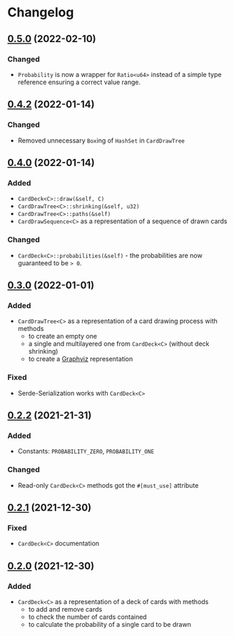 # Changelog

## [0.5.0] (2022-02-10)

### Changed

- `Probability` is now a wrapper for `Ratio<u64>` instead of a simple type reference
  ensuring a correct value range.

## [0.4.2] (2022-01-14)

### Changed

- Removed unnecessary `Box`ing of `HashSet` in `CardDrawTree`

## [0.4.0] (2022-01-14)

### Added

- `CardDeck<C>::draw(&self, C)`
- `CardDrawTree<C>::shrinking(&self, u32)`
- `CardDrawTree<C>::paths(&self)`
- `CardDrawSequence<C>` as a representation of a sequence of drawn cards

### Changed

- `CardDeck<C>::probabilities(&self)` - the probabilities are now guaranteed to be `> 0`.

## [0.3.0] (2022-01-01)

### Added

- `CardDrawTree<C>` as a representation of a card drawing process with methods
    - to create an empty one
    - a single and multilayered one from `CardDeck<C>` (without deck shrinking)
    - to create a [Graphviz](https://www.graphviz.org/) representation

### Fixed

- Serde-Serialization works with `CardDeck<C>`

## [0.2.2] (2021-21-31)

### Added

- Constants: `PROBABILITY_ZERO`, `PROBABILITY_ONE`

### Changed

- Read-only `CardDeck<C>` methods got the `#[must_use]` attribute

## [0.2.1] (2021-12-30)

### Fixed

- `CardDeck<C>` documentation

## [0.2.0] (2021-12-30)

### Added

- `CardDeck<C>` as a representation of a deck of cards with methods
    - to add and remove cards
    - to check the number of cards contained
    - to calculate the probability of a single card to be drawn

[0.5.0]: https://github.com/leun4m/stochasta/releases/tag/v0.5.0
[0.4.2]: https://github.com/leun4m/stochasta/releases/tag/v0.4.2
[0.4.0]: https://github.com/leun4m/stochasta/releases/tag/v0.4.0
[0.3.0]: https://github.com/leun4m/stochasta/releases/tag/v0.3.0
[0.2.2]: https://github.com/leun4m/stochasta/releases/tag/v0.2.2
[0.2.1]: https://github.com/leun4m/stochasta/releases/tag/v0.2.1
[0.2.0]: https://github.com/leun4m/stochasta/releases/tag/v0.2.0
